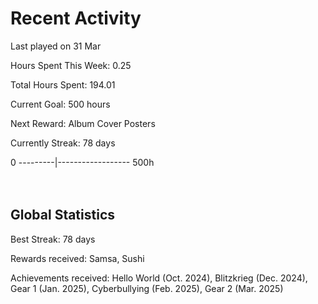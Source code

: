 # Recent Activity
Last played on 31 Mar  

Hours Spent This Week: 0.25  

Total Hours Spent: 194.01  

Current Goal: 500 hours  

Next Reward: Album Cover Posters 

Currently Streak: 78 days 

0 ---------|------------------ 500h  
<br><br>

## Global Statistics
Best Streak: 78 days

Rewards received: Samsa, Sushi

Achievements received: Hello World (Oct. 2024), Blitzkrieg (Dec. 2024), Gear 1 (Jan. 2025), Cyberbullying (Feb. 2025), Gear 2 (Mar. 2025)
